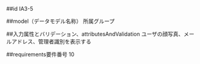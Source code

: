 ##id
IA3-5

##model（データモデル名称）
所属グループ

##入力属性とバリデーション、attributesAndValidation
ユーザの顔写真、メールアドレス、管理者識別を表示する

##requirements要件番号
10

